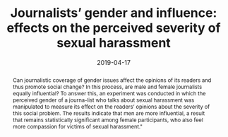 ---
title: "Journalists’ gender and influence: effects on the perceived severity of sexual harassment"
date: 2019-04-17
publishDate: 2019-04-17
authors: ["Celeste Wagner"]
publication_types: ["2"]
abstract: Can journalistic coverage of gender issues affect the opinions of its readers and  thus  promote social change? In this process, are male and female journalists equally influential? To answer this, an experiment was conducted in which the perceived gender of a journa-list who talks about sexual harassment was manipulated to measure its effect on the readers’ opinions about the severity of this social problem. The results indicate that men are more influential, a result that remains statistically significant among female participants, who also feel more compassion for victims of sexual harassment."
featured: false
image:
  preview_only: true
publication: "*Cuadernos.Info*"
#url_pdf: "https://doi.org/10.7764/cdi.44.1631"
doi: "10.7764/cdi.44.1631"
---